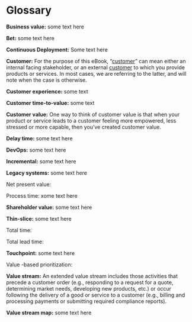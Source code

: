 # Glossary

**Business value:** some text here

**Bet:** some text here

**Continuous Deployment:** Some text here

**Customer:** For the purpose of this eBook, “[customer](https://docs.google.com/document/d/1Bd9xRQQZfc-b9eTFUaAZQ7_KB7fiwk4MjWd5cErio_U/edit#)” can mean either an internal facing stakeholder, or an external [customer](https://docs.google.com/document/d/1Bd9xRQQZfc-b9eTFUaAZQ7_KB7fiwk4MjWd5cErio_U/edit#) to which you provide products or services. In most cases, we are referring to the latter, and will note when the case is otherwise.

**Customer experience:** some text

**Customer time-to-value:** some text 

**Customer value:** One way to think of customer value is that when your product or service leads to a customer feeling more empowered, less stressed or more capable, then you’ve created customer value.

**Delay time:** some text here

**DevOps:** some text here

**Incremental:** some text here

**Legacy systems:** some text here

Net present value:

Process time: xome text here

**Shareholder value:** some text here

**Thin-slice:** some text here

Total time:

Total lead time:

**Touchpoint:** some text here

Value -based prioritization:

**Value stream:** An extended value stream includes those activities that precede a customer order \(e.g., responding to a request for a quote, determining market needs, developing new products, etc.\) or occur following the delivery of a good or service to a customer \(e.g., billing and processing payments or submitting required compliance reports\).

**Value stream map:** some text here

